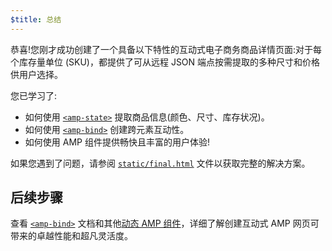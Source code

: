 ```yaml
---
$title: 总结
---
```


恭喜!您刚才成功创建了一个具备以下特性的互动式电子商务商品详情页面:对于每个库存量单位 (SKU)，都提供了可从远程 JSON 端点按需提取的多种尺寸和价格供用户选择。

您已学习了:

- 如何使用 [`<amp-state>`](/zh_cn/docs/reference/components/amp-bind.html#state) 提取商品信息(颜色、尺寸、库存状况)。
- 如何使用 [`<amp-bind>`](/zh_cn/docs/reference/components/amp-bind.html) 创建跨元素互动性。
- 如何使用 AMP 组件提供畅快且丰富的用户体验!

如果您遇到了问题，请参阅 [`static/final.html`](https://github.com/googlecodelabs/advanced-interactivity-in-amp/blob/master/static/final.html) 文件以获取完整的解决方案。

## 后续步骤

查看 [`<amp-bind>`](/zh_cn/docs/reference/components/amp-bind.html) 文档和其他[动态 AMP 组件](/zh_cn/docs/reference/components.html#动态内容)，详细了解创建互动式 AMP 网页可带来的卓越性能和超凡灵活度。
